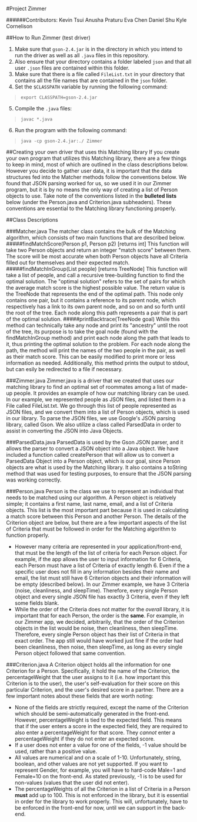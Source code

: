 #Project Zimmer

######Contributors:
Kevin Tsui
Anusha Praturu
Eva Chen
Daniel Shu
Kyle Cornelison

##How to Run Zimmer (test driver)

1. Make sure that `gson-2.4.jar` is in the directory in which you intend to
   run the driver as well as all `.java` files in this repository.
2. Also ensure that your directory contains a folder labeled `json` and that
   all user `.json` files are contained within this folder.
3. Make sure that there is a file called `FileList.txt` in your directory
   that contains all the file names that are contained in the `json` folder.
4. Set the `$CLASSPATH` variable by running the following command:
> `export CLASSPATH=gson-2.4.jar`
5. Compile the `.java` files:
> `javac *.java`
6. Run the program with the following command:
> `java -cp gson-2.4.jar:./ Zimmer`

##Creating your own driver that uses this Matching library
If you create your own program that utilizes this Matching library, there are a
few things to keep in mind, most of which are outlined in the class descriptions
below.
However you decide to gather user data, it is important that the data structures
fed into the Matcher methods follow the conventions below. We found that JSON
parsing worked for us, so we used it in our Zimmer program, but it is by no
means the only way of creating a list of Person objects to use.
Take note of the conventions listed in the **bulleted lists** below (under the
Person.java and Criterion.java subheaders). These conventions are essential to
the Matching library functioning properly.

##Class Descriptions

###Matcher.java
The matcher class contains the bulk of the Matching algorithm, which consists
of two main functions that are described below.
#####findMatchScore(Person p1, Person p2) [returns int]
This function will take two Person objects and return an integer "match score"
between them. The score will be most accurate when both Person objects have
all Criteria filled out for themselves and their expected match.
#####findMatchInGroup(List<Person> people) [returns TreeNode]
This function will take a list of people, and call a recursive tree-building
function to find the optimal solution. The "optimal solution" refers to the set
of pairs for which the average match score is the highest possible value. The
return value is the TreeNode that represents the end of the optimal path. This
node only contains one pair, but it contains a reference to its parent node, 
which respectively has a link to its own parent node, and so on and so forth
until the root of the tree. Each node along this path represents a pair that is
part of the optimal solution.
#####printBacktrace(TreeNode goal)
While this method can technically take any node and print its "ancestry" until
the root of the tree, its purpose is to take the goal node (found with the
findMatchInGroup method) and print each node along the path that leads to it,
thus printing the optimal solution to the problem. For each node along the
path, the method will print the names of the two people in the pair, as well
as their match score. This can be easily modified to print more or less
information as needed. Additionally, this method prints the output to stdout,
but can esily be redirected to a file if necessary.

###Zimmer.java
Zimmer.java is a driver that we created that uses our matching library to find
an optimal set of roommates among a list of made-up people. It provides an 
example of how our matching library can be used.
In our example, we represented people as JSON files, and listed them in a File
called FileList.txt. We go through this list of people represented as JSON
files, and we convert them into a list of Person objects, which is used in our
library. To parse the JSON files, we use Google's JSON parsing library, called
Gson. We also utilize a class called ParsedData in order to assist in converting
the JSON into Java Objects.

###ParsedData.java
ParsedData is used by the Gson JSON parser, and it allows the parser to convert
a JSON object into a Java object. We have included a function called 
createPerson that will allow us to convert a ParsedData Object into a Person 
object, which is our goal, since Person objects are what is used by the Matching
library. It also contains a toString method that was used for testing purposes,
to ensure that the JSON parsing was working correctly.

###Person.java
Person is the class we use to represent an individual that needs to be matched 
using our algorithm. A Person object is relatively simple; it contains a 
first name, last name, email, and a list of Criteria objects. This list is the
most important part because it is used in calculating a match score between this
Person and another Person. The details of the Criterion object are below, but
there are a few important aspects of the list of Criteria that must be followed
in order for the Matching algorithm to function properly.
   - However many criteria are represented in your application/front-end, that
     must be the length of the list of criteria for each Person object. For 
     example, if the app allows the user to input information for 6 Criteria, 
     each Person must have a list of Criteria of exactly length 6. Even if the
     a specific user does not fill in any information besides their name and
     email, the list must still have 6 Criterion objects and their information
     will be empty (described below). In our Zimmer example, we have 3 Criteria
     (noise, cleanliness, and sleepTime). Therefore, every single Person object
     and every single JSON file has exactly 3 Criteria, even if they left some
     fields blank.
   - While the order of the Criteria does not matter for the *overall* library,
     it is important that for each Person, the order is the **same**. For 
     example, in our Zimmer app, we decided, arbitrarily, that the order of the
     Criterion objects in the list would be noise, then cleanliness, then 
     sleepTime. Therefore, every single Person object has their list of Criteria
     in that exact order. The app still would have worked just fine if the 
     order had been cleanliness, then noise, then sleepTime, as long as every
     single Person object followed that same convention.
     
###Criterion.java
A Criterion object holds all the information for one Criterion for a Person.
Specifically, it hold the name of the Criterion, the percentageWeight that the
user assigns to it (i.e. how important this Criterion is to the user), the
user's self-evaluation for their score on this particular Criterion, and the
user's desired score in a partner. There are a few important notes about these
fields that are worth noting:
   - None of the fields are strictly required, except the name of the Criterion
     which should be semi-automatically generated in the front-end. However,
     percentageWeight is tied to the expected field. This means that if the user
     enters a score in the expected field, they are required to also enter a
     percentageWeight for that score. They *cannot* enter a percentageWeight
     if they do not enter an expected score.
   - If a user does not enter a value for one of the fields, -1 value should be
     used, rather than a positive value.
   - All values are numerical and on a scale of 1-10. Unfortunately, string,
     boolean, and other values are not yet supported. If you want to represent
     Gender, for example, you will have to hard-code Male=1 and Female=10 on
     the front-end. As stated previously, -1 is to be used for non-values 
     (values that the user did not enter).
   - The percentageWeights of all the Criterion in a list of Criteria in a 
     Person **must** add up to 100. This is not enforced in the library, but
     it is essential in order for the library to work properly. This will, 
     unfortunately, have to be enforced in the front-end for now, until we can
     support in the back-end.



